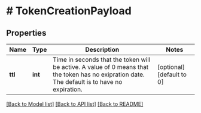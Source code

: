 # # TokenCreationPayload

## Properties

Name | Type | Description | Notes
------------ | ------------- | ------------- | -------------
**ttl** | **int** | Time in seconds that the token will be active. A value of 0 means that the token has no exipration date. The default is to have no expiration. | [optional] [default to 0]

[[Back to Model list]](../../README.md#models) [[Back to API list]](../../README.md#endpoints) [[Back to README]](../../README.md)

